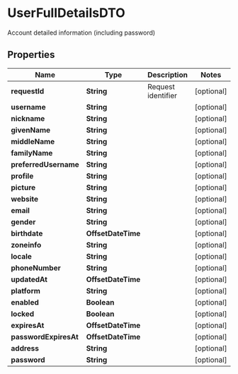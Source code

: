

# UserFullDetailsDTO

Account detailed information (including password)

## Properties

| Name | Type | Description | Notes |
|------------ | ------------- | ------------- | -------------|
|**requestId** | **String** | Request identifier |  [optional] |
|**username** | **String** |  |  [optional] |
|**nickname** | **String** |  |  [optional] |
|**givenName** | **String** |  |  [optional] |
|**middleName** | **String** |  |  [optional] |
|**familyName** | **String** |  |  [optional] |
|**preferredUsername** | **String** |  |  [optional] |
|**profile** | **String** |  |  [optional] |
|**picture** | **String** |  |  [optional] |
|**website** | **String** |  |  [optional] |
|**email** | **String** |  |  [optional] |
|**gender** | **String** |  |  [optional] |
|**birthdate** | **OffsetDateTime** |  |  [optional] |
|**zoneinfo** | **String** |  |  [optional] |
|**locale** | **String** |  |  [optional] |
|**phoneNumber** | **String** |  |  [optional] |
|**updatedAt** | **OffsetDateTime** |  |  [optional] |
|**platform** | **String** |  |  [optional] |
|**enabled** | **Boolean** |  |  [optional] |
|**locked** | **Boolean** |  |  [optional] |
|**expiresAt** | **OffsetDateTime** |  |  [optional] |
|**passwordExpiresAt** | **OffsetDateTime** |  |  [optional] |
|**address** | **String** |  |  [optional] |
|**password** | **String** |  |  [optional] |



